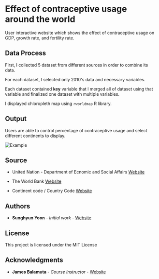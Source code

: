 # Effect of contraceptive usage around the world

User interactive website which shows the effect of contraceptive usage on GDP, growth rate, and fertility rate.

## Data Process

First, I collected 5 dataset from different sources in order to combine its data.

For each dataset, I selected only 2010's data and necessary variables.

Each dataset contained **key** variable that I merged all of dataset using that variable and finalized one dataset with multiple variables.

I displayed chloropleth map using `rworldmap` R library.

## Output

Users are able to control percentage of contraceptive usage and select different continents to display.

![Example](https://i.imgur.com/YEOzIvs.png)

## Source

* United Nation - Department of Ecnomic and Social Affairs [Website](http://www.un.org/en/development/desa/population/publications/dataset/contraception/wcu2017.shtml)

* The World Bank [Website](http://www.worldbank.org/)
 
* Continent code / Country Code [Website](https://github.com/lukes/ISO-3166-Countries-with-Regional-Codes/blob/master/all/all.csv)

## Authors

* **Sunghyun Yoon** - *Initial work* - [Website](https://github.com/syoon46)

## License

This project is licensed under the MIT License

## Acknowledgments

* **James Balamuta** - *Course Instructor* - [Website](stat385.thecoatlessprofessor.com)

